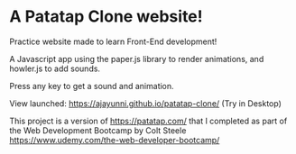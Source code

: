 # A Patatap Clone website!
Practice website made to learn Front-End development!

A Javascript app using the paper.js library to render animations, and howler.js to add sounds.

Press any key to get a sound and animation.

View launched: https://ajayunni.github.io/patatap-clone/  (Try in Desktop)

This project is a version of https://patatap.com/ that I completed as part of the Web Development Bootcamp by Colt Steele https://www.udemy.com/the-web-developer-bootcamp/

